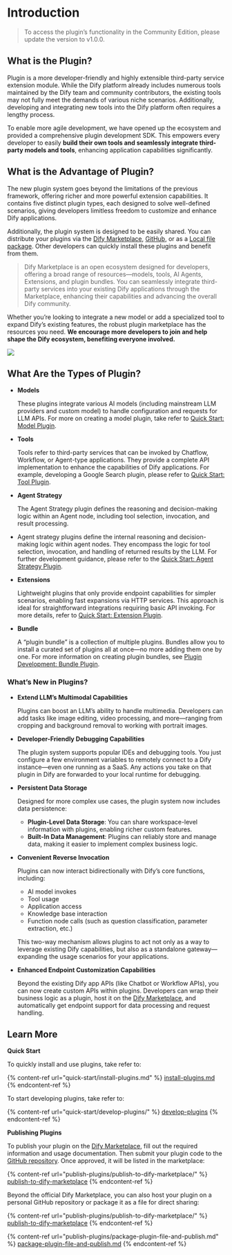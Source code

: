 # Introduction

> To access the plugin’s functionality in the Community Edition, please update the version to v1.0.0.

## **What is the Plugin?**

Plugin is a more developer-friendly and highly extensible third-party service extension module. While the Dify platform already includes numerous tools maintained by the Dify team and community contributors, the existing tools may not fully meet the demands of various niche scenarios. Additionally, developing and integrating new tools into the Dify platform often requires a lengthy process.

To enable more agile development, we have opened up the ecosystem and provided a comprehensive plugin development SDK. This empowers every developer to easily **build their own tools and seamlessly integrate third-party models and tools**, enhancing application capabilities significantly.

## What is the Advantage of Plugin?

The new plugin system goes beyond the limitations of the previous framework, offering richer and more powerful extension capabilities. It contains five distinct plugin types, each designed to solve well-defined scenarios, giving developers limitless freedom to customize and enhance Dify applications.

Additionally, the plugin system is designed to be easily shared. You can distribute your plugins via the [Dify Marketplace](https://marketplace.dify.ai/), [GitHub](publish-plugins/publish-plugin-on-personal-github-repo/), or as a [Local file package](publish-plugins/package-and-publish-plugin-file/). Other developers can quickly install these plugins and benefit from them.

> Dify Marketplace is an open ecosystem designed for developers, offering a broad range of resources—models, tools, AI Agents, Extensions, and plugin bundles. You can seamlessly integrate third-party services into your existing Dify applications through the Marketplace, enhancing their capabilities and advancing the overall Dify community.

Whether you’re looking to integrate a new model or add a specialized tool to expand Dify’s existing features, the robust plugin marketplace has the resources you need. **We encourage more developers to join and help shape the Dify ecosystem, benefiting everyone involved.**

![](https://assets-docs.dify.ai/2025/01/83f9566063db7ae4886f6a139f3f81ff.png)

## **What Are the Types of Plugin?**

*   **Models**

    These plugins integrate various AI models (including mainstream LLM providers and custom model) to handle configuration and requests for LLM APIs. For more on creating a model plugin, take refer to [Quick Start: Model Plugin](https://docs.dify.ai/plugins/quick-start/develop-plugins/model-plugin).
*   **Tools**

    Tools refer to third-party services that can be invoked by Chatflow, Workflow, or Agent-type applications. They provide a complete API implementation to enhance the capabilities of Dify applications. For example, developing a Google Search plugin, please refer to [Quick Start: Tool Plugin](quick-start/develop-plugins/tool-plugin.md).
*   **Agent Strategy**

    The Agent Strategy plugin defines the reasoning and decision-making logic within an Agent node, including tool selection, invocation, and result processing.
* Agent strategy plugins define the internal reasoning and decision-making logic within agent nodes. They encompass the logic for tool selection, invocation, and handling of returned results by the LLM. For further development guidance, please refer to the [Quick Start: Agent Strategy Plugin](quick-start/develop-plugins/agent-strategy-plugin.md).
*   **Extensions**

    Lightweight plugins that only provide endpoint capabilities for simpler scenarios, enabling fast expansions via HTTP services. This approach is ideal for straightforward integrations requiring basic API invoking. For more details, refer to [Quick Start: Extension Plugin](quick-start/develop-plugins/extension-plugin.md).
*   **Bundle**

    A “plugin bundle” is a collection of multiple plugins. Bundles allow you to install a curated set of plugins all at once—no more adding them one by one. For more information on creating plugin bundles, see [Plugin Development: Bundle Plugin](quick-start/develop-plugins/bundle.md).

### **What’s New in Plugins?**

*   **Extend LLM’s Multimodal Capabilities**

    Plugins can boost an LLM’s ability to handle multimedia. Developers can add tasks like image editing, video processing, and more—ranging from cropping and background removal to working with portrait images.
*   **Developer-Friendly Debugging Capabilities**

    The plugin system supports popular IDEs and debugging tools. You just configure a few environment variables to remotely connect to a Dify instance—even one running as a SaaS. Any actions you take on that plugin in Dify are forwarded to your local runtime for debugging.
*   **Persistent Data Storage**

    Designed for more complex use cases, the plugin system now includes data persistence:

    * **Plugin-Level Data Storage**: You can share workspace-level information with plugins, enabling richer custom features.
    * **Built-In Data Management**: Plugins can reliably store and manage data, making it easier to implement complex business logic.
*   **Convenient Reverse Invocation**

    Plugins can now interact bidirectionally with Dify’s core functions, including:&#x20;

    * AI model invokes
    * Tool usage
    * Application access
    * Knowledge base interaction
    * Function node calls (such as question classification, parameter extraction, etc.)

    This two-way mechanism allows plugins to act not only as a way to leverage existing Dify capabilities, but also as a standalone gateway—expanding the usage scenarios for your applications.
*   **Enhanced Endpoint Customization Capabilities**

    Beyond the existing Dify app APIs (like Chatbot or Workflow APIs), you can now create custom APIs within plugins. Developers can wrap their business logic as a plugin, host it on the [Dify Marketplace](https://marketplace.dify.ai/), and automatically get endpoint support for data processing and request handling.

## Learn More

**Quick Start**

To quickly install and use plugins, take refer to:

{% content-ref url="quick-start/install-plugins.md" %}
[install-plugins.md](quick-start/install-plugins.md)
{% endcontent-ref %}

To start developing plugins, take refer to:

{% content-ref url="quick-start/develop-plugins/" %}
[develop-plugins](quick-start/develop-plugins/)
{% endcontent-ref %}

**Publishing Plugins**

To publish your plugin on the [Dify Marketplace](https://marketplace.dify.ai/), fill out the required information and usage documentation. Then submit your plugin code to the [GitHub repository](https://github.com/langgenius/dify-plugins). Once approved, it will be listed in the marketplace:

{% content-ref url="publish-plugins/publish-to-dify-marketplace/" %}
[publish-to-dify-marketplace](publish-plugins/publish-to-dify-marketplace/)
{% endcontent-ref %}

Beyond the official Dify Marketplace, you can also host your plugin on a personal GitHub repository or package it as a file for direct sharing:

{% content-ref url="publish-plugins/publish-to-dify-marketplace/" %}
[publish-to-dify-marketplace](publish-plugins/publish-to-dify-marketplace/)
{% endcontent-ref %}

{% content-ref url="publish-plugins/package-plugin-file-and-publish.md" %}
[package-plugin-file-and-publish.md](publish-plugins/package-plugin-file-and-publish.md)
{% endcontent-ref %}
